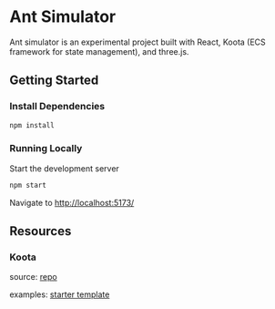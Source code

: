 # Ant Simulator

Ant simulator is an experimental project built with React, Koota (ECS framework for state management), and three.js.

## Getting Started

### Install Dependencies

```bash
npm install
```

### Running Locally

Start the development server

```bash
npm start
```

Navigate to [http://localhost:5173/](http://localhost:5173/)

## Resources

### Koota

source: [repo](https://github.com/pmndrs/koota)


examples: [starter template](https://github.com/Ctrlmonster/r3f-koota-starter)
